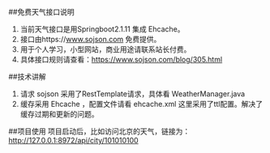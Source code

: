 ##免费天气接口说明

1. 当前天气接口是用Springboot2.1.11 集成 Ehcache。
2. 接口由https://www.sojson.com 免费提供。
3. 用于个人学习，小型网站，商业用途请联系站长付费。
4. 具体接口规则请查看：https://www.sojson.com/blog/305.html 

##技术讲解
1. 请求 sojson 采用了RestTemplate请求，具体看 WeatherManager.java
2. 缓存采用 Ehcache ，配置文件请看 ehcache.xml 这里采用了ttl配置。解决了缓存过期和更新的问题。

##项目使用
项目启动后，比如访问北京的天气，链接为：http://127.0.0.1:8972/api/city/101010100 

